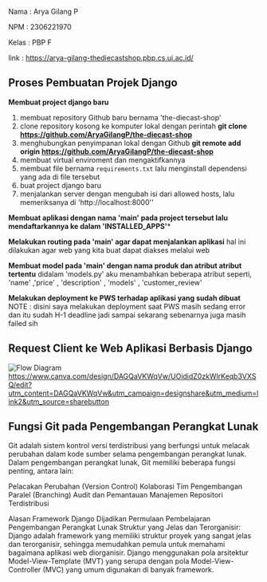 Nama : Arya Gilang P

NPM : 2306221970

Kelas : PBP F

link : https://arya-gilang-thediecastshop.pbp.cs.ui.ac.id/

## Proses Pembuatan Projek Django

**Membuat project django baru**
1. membuat repository Github baru bernama 'the-diecast-shop'
2. clone repository kosong ke komputer lokal dengan perintah **git clone https://github.com/AryaGilangP/the-diecast-shop**
3. menghubungkan penyimpanan lokal dengan Github **git remote add origin https://github.com/AryaGilangP/the-diecast-shop**
4. membuat virtual enviroment dan mengaktifkannya
5. membuat file bernama `requirements.txt` lalu menginstall dependensi yang ada di file tersebut
6. buat project django baru 
7. menjalankan server dengan mengubah isi dari allowed hosts, lalu memeriksanya di 'http://localhost:8000''

**Membuat aplikasi dengan nama 'main' pada project tersebut
lalu mendaftarkannya ke dalam 'INSTALLED_APPS'***

**Melakukan routing pada 'main' agar dapat menjalankan aplikasi**
hal ini dilakukan agar web yang kita buat dapat diakses melalui web

**Membuat model pada 'main' dengan nama produk dan atribut atribut tertentu** 
didalam 'models.py' aku menambahkan beberapa atribut seperti, 'name' ,'price' , 'description' , 'models' , 'customer_review'

**Melakukan deployment ke PWS terhadap aplikasi yang sudah dibuat**
NOTE : disini saya melakukan deployment saat PWS masih sedang error dan itu sudah H-1 deadline jadi sampai sekarang sebenarnya juga masih failed sih

## Request Client ke Web Aplikasi Berbasis Django

![Flow Diagram](diagram/diagram.jpg)
https://www.canva.com/design/DAGQaVKWqVw/UOididZ0zkWlrKeqb3VXSQ/edit?utm_content=DAGQaVKWqVw&utm_campaign=designshare&utm_medium=link2&utm_source=sharebutton

## Fungsi Git pada Pengembangan Perangkat Lunak

Git adalah sistem kontrol versi terdistribusi yang berfungsi untuk melacak perubahan dalam kode sumber selama pengembangan perangkat lunak. Dalam pengembangan perangkat lunak, Git memiliki beberapa fungsi penting, antara lain:

Pelacakan Perubahan (Version Control) Kolaborasi Tim Pengembangan Paralel (Branching) Audit dan Pemantauan Manajemen Repositori Terdistribusi

Alasan Framework Django Dijadikan Permulaan Pembelajaran Pengembangan Perangkat Lunak Struktur yang Jelas dan Terorganisir: Django adalah framework yang memiliki struktur proyek yang sangat jelas dan terorganisir, sehingga memudahkan pemula untuk memahami bagaimana aplikasi web diorganisir. Django menggunakan pola arsitektur Model-View-Template (MVT) yang serupa dengan pola Model-View-Controller (MVC) yang umum digunakan di banyak framework.
